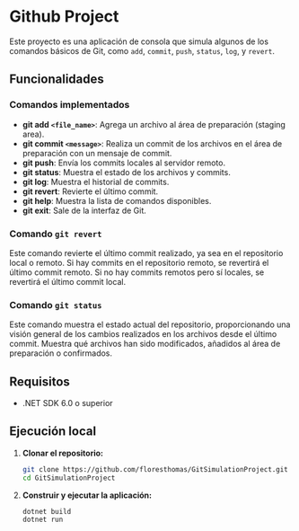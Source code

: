 # Github Project

Este proyecto es una aplicación de consola que simula algunos de los comandos básicos de Git, como `add`, `commit`, `push`, `status`, `log`, y `revert`.

## Funcionalidades

### Comandos implementados

- **git add `<file_name>`**: Agrega un archivo al área de preparación (staging area).
- **git commit `<message>`**: Realiza un commit de los archivos en el área de preparación con un mensaje de commit.
- **git push**: Envía los commits locales al servidor remoto.
- **git status**: Muestra el estado de los archivos y commits.
- **git log**: Muestra el historial de commits.
- **git revert**: Revierte el último commit.
- **git help**: Muestra la lista de comandos disponibles.
- **git exit**: Sale de la interfaz de Git.

### Comando `git revert`

Este comando revierte el último commit realizado, ya sea en el repositorio local o remoto. Si hay commits en el repositorio remoto, se revertirá el último commit remoto. Si no hay commits remotos pero sí locales, se revertirá el último commit local.

### Comando `git status`

Este comando muestra el estado actual del repositorio, proporcionando una visión general de los cambios realizados en los archivos desde el último commit. Muestra qué archivos han sido modificados, añadidos al área de preparación o confirmados.

## Requisitos

- .NET SDK 6.0 o superior

## Ejecución local

1. **Clonar el repositorio:**

    ```sh
    git clone https://github.com/floresthomas/GitSimulationProject.git
    cd GitSimulationProject
    ```

2. **Construir y ejecutar la aplicación:**

    ```sh
    dotnet build
    dotnet run
    ```
